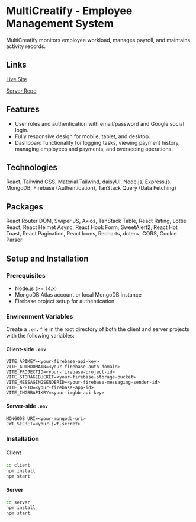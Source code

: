 # MultiCreatify - Employee Management System

MultiCreatify monitors employee workload, manages payroll, and maintains activity records.

## Links

[Live Site](https://multi-creatify.web.app)

[Server Repo](https://github.com/najim2004/MultiCreatify-server)

## Features

- User roles and authentication with email/password and Google social login.
- Fully responsive design for mobile, tablet, and desktop.
- Dashboard functionality for logging tasks, viewing payment history, managing employees and payments, and overseeing operations.

## Technologies

React, Tailwind CSS, Material Tailwind, daisyUI, Node.js, Express.js, MongoDB, Firebase (Authentication), TanStack Query (Data Fetching)

## Packages

React Router DOM, Swiper JS, Axios, TanStack Table, React Rating, Lottie React, React Helmet Async, React Hook Form, SweetAlert2, React Hot Toast, React Pagination, React Icons, Recharts, dotenv, CORS, Cookie Parser

## Setup and Installation

### Prerequisites

- Node.js (>= 14.x)
- MongoDB Atlas account or local MongoDB instance
- Firebase project setup for authentication

### Environment Variables

Create a `.env` file in the root directory of both the client and server projects with the following variables:

#### Client-side `.env`

```
VITE_APIKEY=<your-firebase-api-key>
VITE_AUTHDOMAIN=<your-firebase-auth-domain>
VITE_PROJECTID=<your-firebase-project-id>
VITE_STORAGEBUCKET=<your-firebase-storage-bucket>
VITE_MESSAGINGSENDERID=<your-firebase-messaging-sender-id>
VITE_APPID=<your-firebase-app-id>
VITE_IMGBBAPIKRY=<your-imgbb-api-key>
```

#### Server-side `.env`

```
MONGODB_URI=<your-mongodb-uri>
JWT_SECRET=<your-jwt-secret>
```

### Installation

#### Client

```bash
cd client
npm install
npm start
```

#### Server

```bash
cd server
npm install
npm start
```

